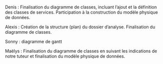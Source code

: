 Denis :
Finalisation du diagramme de classes, incluant l’ajout et la définition des classes de services.
Participation à la construction du modèle physique de données.


Alexis :
Création de la structure (plan) du dossier d’analyse.
Finalisation du diagramme de classes.

Sonny :
diagramme de gantt

Maëlys : Finalisation du diagramme de classes en suivant les indications de notre tuteur et finalisation du modèle physique de données. 
